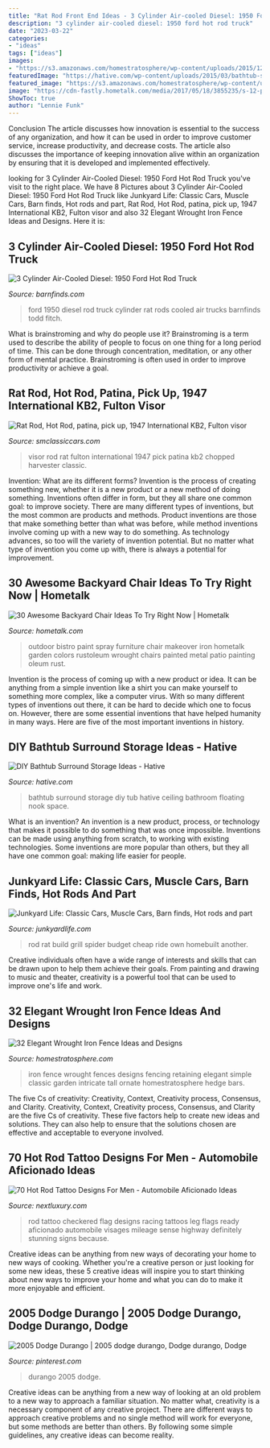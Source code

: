```yaml
---
title: "Rat Rod Front End Ideas - 3 Cylinder Air-cooled Diesel: 1950 Ford Hot Rod Truck"
description: "3 cylinder air-cooled diesel: 1950 ford hot rod truck"
date: "2023-03-22"
categories:
- "ideas"
tags: ["ideas"]
images:
- "https://s3.amazonaws.com/homestratosphere/wp-content/uploads/2015/12/11192348/0-wrought-iron-fences.jpg"
featuredImage: "https://hative.com/wp-content/uploads/2015/03/bathtub-storage-ideas/1-bathtub-surround-storage-ideas.jpg"
featured_image: "https://s3.amazonaws.com/homestratosphere/wp-content/uploads/2015/12/11192348/0-wrought-iron-fences.jpg"
image: "https://cdn-fastly.hometalk.com/media/2017/05/18/3855235/s-12-pool-chair-ideas-we-never-would-have-thought-of.jpg?size=1600x1000&amp;nocrop=1"
ShowToc: true
author: "Lennie Funk"
---
```



Conclusion
The article discusses how innovation is essential to the success of any organization, and how it can be used in order to improve customer service, increase productivity, and decrease costs. The article also discusses the importance of keeping innovation alive within an organization by ensuring that it is developed and implemented effectively.

	

		
looking for 3 Cylinder Air-Cooled Diesel: 1950 Ford Hot Rod Truck you've visit to the right place. We have 8 Pictures about 3 Cylinder Air-Cooled Diesel: 1950 Ford Hot Rod Truck like Junkyard Life: Classic Cars, Muscle Cars, Barn finds, Hot rods and part, Rat Rod, Hot Rod, patina, pick up, 1947 International KB2, Fulton visor and also 32 Elegant Wrought Iron Fence Ideas and Designs. Here it is:
		
    
## 3 Cylinder Air-Cooled Diesel: 1950 Ford Hot Rod Truck

<img loading=lazy src="http://barnfinds.com/wp-content/uploads/2017/08/1950-Ford-3-cyl-Diesel-1-e1503194636827.jpg" onerror="this.onerror=null;this.src='https://tse1.mm.bing.net/th?id=OIP.MMN_DkYfT8LOPiHZwjMmdgHaFA&amp;pid=15.1';" alt="3 Cylinder Air-Cooled Diesel: 1950 Ford Hot Rod Truck">

_Source: barnfinds.com_

>ford 1950 diesel rod truck cylinder rat rods cooled air trucks barnfinds todd fitch. 

	

What is brainstroming and why do people use it?
Brainstroming is a term used to describe the ability of people to focus on one thing for a long period of time. This can be done through concentration, meditation, or any other form of mental practice. Brainstroming is often used in order to improve productivity or achieve a goal.

    
## Rat Rod, Hot Rod, Patina, Pick Up, 1947 International KB2, Fulton Visor

<img loading=lazy src="http://smclassiccars.com/uploads/postfotos/rat-rod-hot-rod-patina-pick-up-1947-international-kb2-fulton-visor-chopped-4.JPG" onerror="this.onerror=null;this.src='https://tse4.mm.bing.net/th?id=OIP.EyUJ_ih9LK38J6I-8tffCQHaFi&amp;pid=15.1';" alt="Rat Rod, Hot Rod, patina, pick up, 1947 International KB2, Fulton visor">

_Source: smclassiccars.com_

>visor rod rat fulton international 1947 pick patina kb2 chopped harvester classic. 

	

Invention: What are its different forms?
Invention is the process of creating something new, whether it is a new product or a new method of doing something. Inventions often differ in form, but they all share one common goal: to improve society. There are many different types of inventions, but the most common are products and methods. Product inventions are those that make something better than what was before, while method inventions involve coming up with a new way to do something. As technology advances, so too will the variety of invention potential. But no matter what type of invention you come up with, there is always a potential for improvement.

    
## 30 Awesome Backyard Chair Ideas To Try Right Now | Hometalk

<img loading=lazy src="https://cdn-fastly.hometalk.com/media/2017/05/18/3855235/s-12-pool-chair-ideas-we-never-would-have-thought-of.jpg?size=1600x1000&amp;nocrop=1" onerror="this.onerror=null;this.src='https://tse1.mm.bing.net/th?id=OIP.mRIMZfd0IfTMg8sEq0GUqwHaKD&amp;pid=15.1';" alt="30 Awesome Backyard Chair Ideas To Try Right Now | Hometalk">

_Source: hometalk.com_

>outdoor bistro paint spray furniture chair makeover iron hometalk garden colors rustoleum wrought chairs painted metal patio painting oleum rust. 

	

Invention is the process of coming up with a new product or idea. It can be anything from a simple invention like a shirt you can make yourself to something more complex, like a computer virus. With so many different types of inventions out there, it can be hard to decide which one to focus on. However, there are some essential inventions that have helped humanity in many ways. Here are five of the most important inventions in history.

    
## DIY Bathtub Surround Storage Ideas - Hative

<img loading=lazy src="https://hative.com/wp-content/uploads/2015/03/bathtub-storage-ideas/1-bathtub-surround-storage-ideas.jpg" onerror="this.onerror=null;this.src='https://tse4.mm.bing.net/th?id=OIP.YFlWIC3WiTdL0eOw_JcfWgHaLH&amp;pid=15.1';" alt="DIY Bathtub Surround Storage Ideas - Hative">

_Source: hative.com_

>bathtub surround storage diy tub hative ceiling bathroom floating nook space. 

	

What is an invention?
An invention is a new product, process, or technology that makes it possible to do something that was once impossible. Inventions can be made using anything from scratch, to working with existing technologies. Some inventions are more popular than others, but they all have one common goal: making life easier for people.

    
## Junkyard Life: Classic Cars, Muscle Cars, Barn Finds, Hot Rods And Part

<img loading=lazy src="https://2.bp.blogspot.com/_09Op0KYA6BQ/S4yPsAGb3iI/AAAAAAAAAsE/DQhkoPSoEto/s320/Rat+Rod+spider+grill.jpg" onerror="this.onerror=null;this.src='https://tse3.mm.bing.net/th?id=OIP.HtPYqqBdVDMLTyKnv1qQogHaF5&amp;pid=15.1';" alt="Junkyard Life: Classic Cars, Muscle Cars, Barn finds, Hot rods and part">

_Source: junkyardlife.com_

>rod rat build grill spider budget cheap ride own homebuilt another. 

	

Creative individuals often have a wide range of interests and skills that can be drawn upon to help them achieve their goals. From painting and drawing to music and theater, creativity is a powerful tool that can be used to improve one's life and work.

    
## 32 Elegant Wrought Iron Fence Ideas And Designs

<img loading=lazy src="https://s3.amazonaws.com/homestratosphere/wp-content/uploads/2015/12/11192348/0-wrought-iron-fences.jpg" onerror="this.onerror=null;this.src='https://tse3.mm.bing.net/th?id=OIP.0rRir1X4OS6imU4j76rsHQHaE0&amp;pid=15.1';" alt="32 Elegant Wrought Iron Fence Ideas and Designs">

_Source: homestratosphere.com_

>iron fence wrought fences designs fencing retaining elegant simple classic garden intricate tall ornate homestratosphere hedge bars. 

	

The five Cs of creativity: Creativity, Context, Creativity process, Consensus, and Clarity.
Creativity, Context, Creativity process, Consensus, and Clarity are the five Cs of creativity. These five factors help to create new ideas and solutions. They can also help to ensure that the solutions chosen are effective and acceptable to everyone involved.

    
## 70 Hot Rod Tattoo Designs For Men - Automobile Aficionado Ideas

<img loading=lazy src="http://nextluxury.com/wp-content/uploads/male-lower-legs-car-with-checkered-ribbon-hot-rod-tattoo.jpg" onerror="this.onerror=null;this.src='https://tse4.mm.bing.net/th?id=OIP.qGq53XLAhOjxH9KZAGXeNQHaHa&amp;pid=15.1';" alt="70 Hot Rod Tattoo Designs For Men - Automobile Aficionado Ideas">

_Source: nextluxury.com_

>rod tattoo checkered flag designs racing tattoos leg flags ready aficionado automobile visages mileage sense highway definitely stunning signs because. 

	

Creative ideas can be anything from new ways of decorating your home to new ways of cooking. Whether you're a creative person or just looking for some new ideas, these 5 creative ideas will inspire you to start thinking about new ways to improve your home and what you can do to make it more enjoyable and efficient.

    
## 2005 Dodge Durango | 2005 Dodge Durango, Dodge Durango, Dodge

<img loading=lazy src="https://i.pinimg.com/736x/45/12/6d/45126d3e80c68b2e7fdaa5422b1987b6.jpg" onerror="this.onerror=null;this.src='https://tse2.mm.bing.net/th?id=OIP.gdqod7s6c36XU_4khIGJ3QAAAA&amp;pid=15.1';" alt="2005 Dodge Durango | 2005 dodge durango, Dodge durango, Dodge">

_Source: pinterest.com_

>durango 2005 dodge. 

	

Creative ideas can be anything from a new way of looking at an old problem to a new way to approach a familiar situation. No matter what, creativity is a necessary component of any creative project. There are different ways to approach creative problems and no single method will work for everyone, but some methods are better than others. By following some simple guidelines, any creative ideas can become reality.

